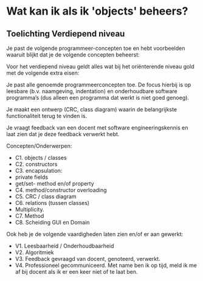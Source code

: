 # Wat kan ik als ik 'objects' beheers?

## Toelichting Verdiepend niveau

Je past de volgende programmeer-concepten toe en hebt voorbeelden waaruit blijkt dat je de volgende concepten beheerst:

Voor het verdiepend niveau geldt alles wat bij het oriënterende niveau gold met de volgende extra eisen:

Je past alle genoemde programmeerconcepten toe. De focus hierbij is op leesbare (b.v. naamgeving, indentation) en onderhoudbare software programma’s (dus alleen een programma dat werkt is niet goed genoeg).

Je maakt een ontwerp (CRC, class diagram) waarin de belangrijkste functionaliteit terug te vinden is.

Je vraagt feedback van een docent met software engineeringskennis en laat zien dat je deze feedback verwerkt hebt.

Concepten/Onderwerpen:

+ C1. objects / classes
+ C2. constructors
+ C3. encapsulation:
 + private fields
 + get/set- method en/of property
+ C4. method/constructor overloading
+ C5. CRC / class diagram
+ C6. relations (tussen classes)
 + Multiplicity.
+ C7. Method
+ C8. Scheiding GUI en Domain

Ook heb je de volgende vaardigheden laten zien en/of er aan gewerkt:
+ V1. Leesbaarheid / Onderhoudbaarheid
+ V2. Algoritmiek
+ V3. Feedback gevraagd van docent, genoteerd, verwerkt.
+ V4. Professioneel gecommuniceerd. Met name ben ik op tijd, meld ik me af bij docent als ik er een keer niet of te laat ben.  

